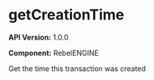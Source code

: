 # getCreationTime

**API Version:** 1.0.0

**Component:** RebelENGINE

Get the time this transaction was created


